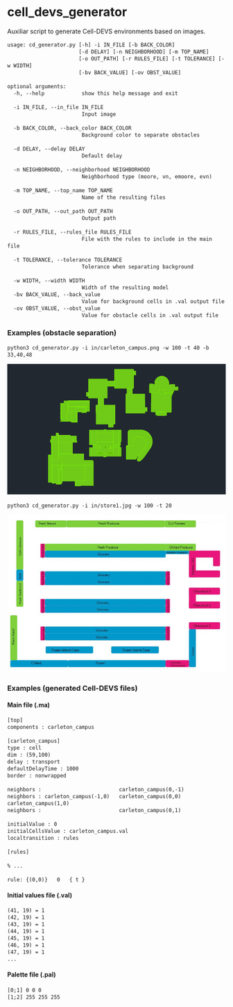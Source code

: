# cell_devs_generator

Auxiliar script to generate Cell-DEVS environments based on images.

```
usage: cd_generator.py [-h] -i IN_FILE [-b BACK_COLOR]
                       [-d DELAY] [-n NEIGHBORHOOD] [-m TOP_NAME]
                       [-o OUT_PATH] [-r RULES_FILE] [-t TOLERANCE] [-w WIDTH]
                       [-bv BACK_VALUE] [-ov OBST_VALUE]

optional arguments:
  -h, --help            show this help message and exit

  -i IN_FILE, --in_file IN_FILE
                        Input image

  -b BACK_COLOR, --back_color BACK_COLOR
                        Background color to separate obstacles

  -d DELAY, --delay DELAY
                        Default delay

  -n NEIGHBORHOOD, --neighborhood NEIGHBORHOOD
                        Neighborhood type (moore, vn, emoore, evn)

  -m TOP_NAME, --top_name TOP_NAME
                        Name of the resulting files

  -o OUT_PATH, --out_path OUT_PATH
                        Output path

  -r RULES_FILE, --rules_file RULES_FILE
                        File with the rules to include in the main file

  -t TOLERANCE, --tolerance TOLERANCE
                        Tolerance when separating background

  -w WIDTH, --width WIDTH
                        Width of the resulting model
  -bv BACK_VALUE, --back_value
                        Value for background cells in .val output file
  -ov OBST_VALUE, --obst_value
                        Value for obstacle cells in .val output file
```

### Examples (obstacle separation)
```
python3 cd_generator.py -i in/carleton_campus.png -w 100 -t 40 -b 33,40,48
```
![carleton_campus](in/gif/carleton_campus.gif)

```
python3 cd_generator.py -i in/store1.jpg -w 100 -t 20
```
![store1](in/gif/store1.gif)

### Examples (generated Cell-DEVS files)
#### Main file (.ma)
```
[top]
components : carleton_campus

[carleton_campus]
type : cell
dim : (59,100)
delay : transport
defaultDelayTime : 1000
border : nonwrapped

neighbors :                         carleton_campus(0,-1)
neighbors : carleton_campus(-1,0)   carleton_campus(0,0)    carleton_campus(1,0)
neighbors :                         carleton_campus(0,1)

initialValue : 0
initialCellsValue : carleton_campus.val
localtransition : rules

[rules]

% ...

rule: {(0,0)}   0   { t }
```
#### Initial values file (.val)
```
(41, 19) = 1
(42, 19) = 1
(43, 19) = 1
(44, 19) = 1
(45, 19) = 1
(46, 19) = 1
(47, 19) = 1
...
```
#### Palette file (.pal)
```
[0;1] 0 0 0
[1;2] 255 255 255
```
